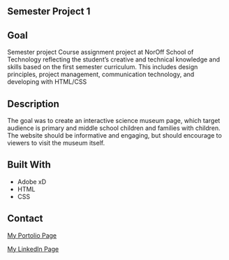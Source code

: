 ## Semester Project 1

## Goal

Semester project Course assignment project at NorOff School of Technology reflecting the student’s creative and technical knowledge and skills based on the first semester curriculum. This includes design principles, project management, communication technology, and developing with HTML/CSS

## Description

The goal was to create an interactive science museum page, which target audience is primary and middle school children and families with children. The website should be informative and engaging, but should encourage to viewers to visit the museum itself.

## Built With

- Adobe xD
- HTML
- CSS

## Contact

[My Portolio Page](https://www.anasommer.com/)

[My LinkedIn Page](https://www.linkedin.com/in/anastassia-sommer-146409235/)
